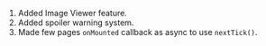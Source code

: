 1. Added Image Viewer feature.
2. Added spoiler warning system.
3. Made few pages `onMounted` callback as async to use `nextTick()`.